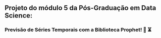 ## Projeto do módulo 5 da Pós-Graduação em Data Science: 
### Previsão de Séries Temporais com a Biblioteca Prophet! 🔮 ⏳
